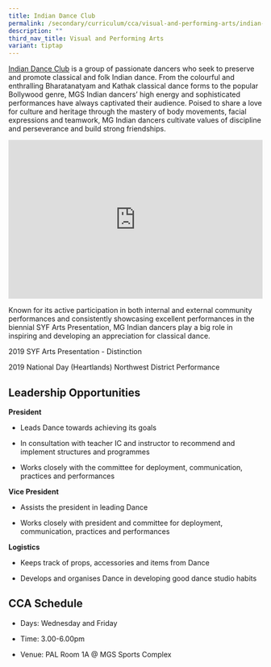 ```yaml
---
title: Indian Dance Club
permalink: /secondary/curriculum/cca/visual-and-performing-arts/indian-dance-club/
description: ""
third_nav_title: Visual and Performing Arts
variant: tiptap
---
```

<p><a href="https://youtu.be/DQJEc-emvvs" rel="noopener noreferrer nofollow" target="_blank">Indian Dance Club</a> is a group of passionate dancers who seek to preserve and promote classical and folk Indian dance. From the colourful and enthralling Bharatanatyam and Kathak classical dance forms to the popular Bollywood genre, MGS Indian dancers’ high energy and sophisticated performances have always captivated their audience. Poised to share a love for culture and heritage through the mastery of body movements, facial expressions and teamwork, MG Indian dancers cultivate values of discipline and perseverance and build strong friendships.</p><div class="iframe-wrapper"><iframe height="315" width="100%" allowfullscreen="true" frameborder="0" src="https://docs.google.com/presentation/d/e/2PACX-1vS-tIitVB4rWYwsdjpNiTWOxMGjYqzp-nrwEl6OuHXGF7pF7J7Ztv0kIgqgdmu5be3rbhoU1shCORm9/embed?start=true&amp;loop=true&amp;delayms=3000"></iframe></div><p>Known for its active participation in both internal and external community performances and consistently showcasing excellent performances in the biennial SYF Arts Presentation, MG Indian dancers play a big role in inspiring and developing an appreciation for classical dance.</p><p>2019 SYF Arts Presentation - Distinction</p><p>2019 National Day (Heartlands) Northwest District Performance</p><h2>Leadership Opportunities</h2><p><strong>President</strong></p><ul data-tight="true" class="tight"><li><p>Leads Dance towards achieving its goals</p></li><li><p>In consultation with teacher IC and instructor to recommend and implement structures and programmes</p></li><li><p>Works closely with the committee for deployment, communication, practices and performances</p></li></ul><p><strong>Vice President</strong></p><ul data-tight="true" class="tight"><li><p>Assists the president in leading Dance</p></li><li><p>Works closely with president and committee for deployment, communication, practices and performances</p></li></ul><p><strong>Logistics</strong></p><ul data-tight="true" class="tight"><li><p>Keeps track of props, accessories and items from Dance</p></li><li><p>Develops and organises Dance in developing good dance studio habits</p></li></ul><h2>CCA Schedule</h2><ul data-tight="true" class="tight"><li><p>Days: Wednesday and Friday</p></li><li><p>Time: 3.00-6.00pm</p></li><li><p>Venue: PAL Room 1A @ MGS Sports Complex</p></li></ul><p></p>